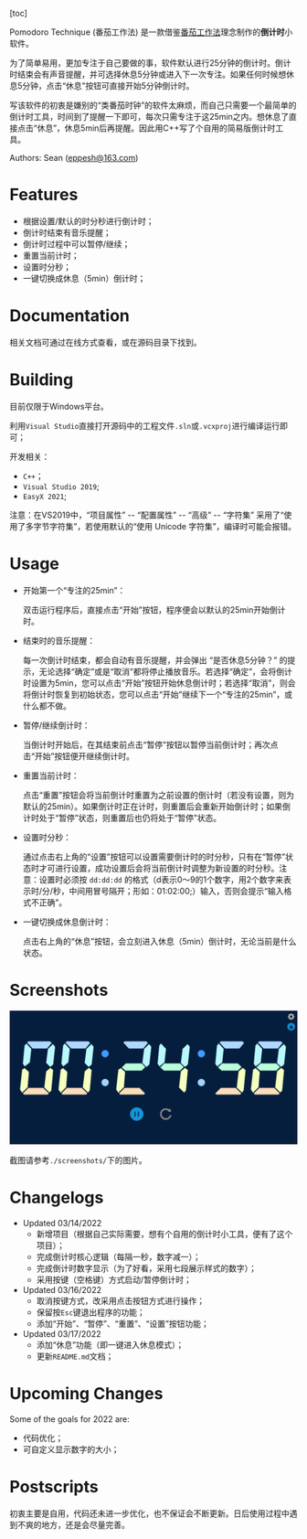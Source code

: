 

[toc]

Pomodoro Technique (番茄工作法) 是一款借鉴[番茄工作法](https://zh.wikipedia.org/wiki/%E7%95%AA%E8%8C%84%E5%B7%A5%E4%BD%9C%E6%B3%95)理念制作的**倒计时**小软件。

为了简单易用，更加专注于自己要做的事，软件默认进行25分钟的倒计时。倒计时结束会有声音提醒，并可选择休息5分钟或进入下一次专注。如果任何时候想休息5分钟，点击“休息”按钮可直接开始5分钟倒计时。

写该软件的初衷是嫌别的“类番茄时钟”的软件太麻烦，而自己只需要一个最简单的倒计时工具，时间到了提醒一下即可，每次只需专注于这25min之内。想休息了直接点击“休息”，休息5min后再提醒。因此用C++写了个自用的简易版倒计时工具。

Authors: Sean (eppesh@163.com)

# Features

- 根据设置/默认的时分秒进行倒计时；
- 倒计时结束有音乐提醒；
- 倒计时过程中可以暂停/继续；
- 重置当前计时；
- 设置时分秒；
- 一键切换成休息（5min）倒计时；

# Documentation

相关文档可通过在线方式查看，或在源码目录下找到。

# Building

目前仅限于Windows平台。

利用`Visual Studio`直接打开源码中的工程文件`.sln`或`.vcxproj`进行编译运行即可；

开发相关：

- `C++`；
- `Visual Studio 2019`; 
- `EasyX 2021`; 

注意：在VS2019中，“项目属性” -- “配置属性” -- “高级” -- “字符集” 采用了“使用了多字节字符集”，若使用默认的“使用 Unicode 字符集”，编译时可能会报错。

# Usage

- 开始第一个“专注的25min”：

  双击运行程序后，直接点击“开始”按钮，程序便会以默认的25min开始倒计时。

- 结束时的音乐提醒：

  每一次倒计时结束，都会自动有音乐提醒，并会弹出 “是否休息5分钟？” 的提示，无论选择“确定”或是“取消”都将停止播放音乐。若选择“确定”，会将倒计时设置为5min，您可以点击“开始”按钮开始休息倒计时；若选择“取消”，则会将倒计时恢复到初始状态，您可以点击“开始”继续下一个“专注的25min”，或什么都不做。

- 暂停/继续倒计时：

  当倒计时开始后，在其结束前点击“暂停”按钮以暂停当前倒计时；再次点击“开始”按钮便开继续倒计时。

- 重置当前计时：

  点击“重置”按钮会将当前倒计时重置为之前设置的倒计时（若没有设置，则为默认的25min）。如果倒计时正在计时，则重置后会重新开始倒计时；如果倒计时处于“暂停”状态，则重置后也仍将处于“暂停”状态。

- 设置时分秒：

  通过点击右上角的“设置”按钮可以设置需要倒计时的时分秒，只有在“暂停”状态时才可进行设置，成功设置后会将当前倒计时调整为新设置的时分秒。注意：设置时必须按 `dd:dd:dd` 的格式（d表示0～9的1个数字，用2个数字来表示时/分/秒，中间用冒号隔开；形如：01:02:00;）输入，否则会提示“输入格式不正确”。

- 一键切换成休息倒计时：

  点击右上角的“休息”按钮，会立刻进入休息（5min）倒计时，无论当前是什么状态。

# Screenshots

![Pic](https://github.com/eppesh/PomodoroTechnique/blob/main/screenshots/Demo.gif)

截图请参考`./screenshots/`下的图片。

# Changelogs

- Updated 03/14/2022
  - 新增项目（根据自己实际需要，想有个自用的倒计时小工具，便有了这个项目）；
  - 完成倒计时核心逻辑（每隔一秒，数字减一）；
  - 完成倒计时数字显示（为了好看，采用七段展示样式的数字）；
  - 采用按键（空格键）方式启动/暂停倒计时；
- Updated 03/16/2022
  - 取消按键方式，改采用点击按钮方式进行操作；
  - 保留按`Esc`键退出程序的功能；
  - 添加“开始”、“暂停”、“重置”、“设置”按钮功能；
- Updated 03/17/2022
  - 添加“休息”功能（即一键进入休息模式）；
  - 更新`README.md`文档；

# Upcoming Changes

Some of the goals for 2022 are:

- 代码优化；
- 可自定义显示数字的大小；

# Postscripts

初衷主要是自用，代码还未进一步优化，也不保证会不断更新。日后使用过程中遇到不爽的地方，还是会尽量完善。